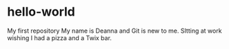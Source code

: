 # hello-world
My first repository
My name is Deanna and Git is new to me. SItting at work wishing I had a pizza and a Twix bar.
